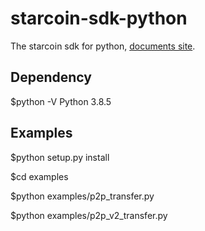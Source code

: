 # starcoin-sdk-python
The starcoin sdk for python, [documents site](https://starcoin-sdk-python.readthedocs.io/en/latest/).

## Dependency
$python -V
Python 3.8.5

## Examples
$python setup.py install

$cd examples

<!-- transfer 1024 NanoSTC to receiver by it's public key -->
$python examples/p2p_transfer.py

<!-- transfer 1024 NanoSTC to receiver by it's address -->
$python examples/p2p_v2_transfer.py